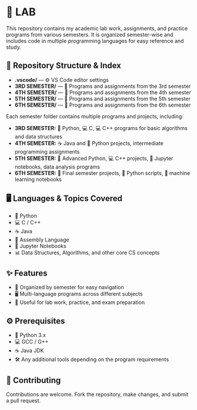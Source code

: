 # 🧪 LAB

This repository contains my academic lab work, assignments, and practice programs from various semesters. It is organized semester-wise and includes code in multiple programming languages for easy reference and study.

## 📂 Repository Structure & Index

- **.vscode/** — ⚙️ VS Code editor settings
- **3RD SEMESTER/** — 📝 Programs and assignments from the 3rd semester
- **4TH SEMESTER/** — 📝 Programs and assignments from the 4th semester
- **5TH SEMESTER/** — 📝 Programs and assignments from the 5th semester
- **6TH SEMESTER/** — 📝 Programs and assignments from the 6th semester

Each semester folder contains multiple programs and projects, including:

- **3RD SEMESTER:** 🐍 Python, 💻 C, 💻 C++ programs for basic algorithms and data structures  
- **4TH SEMESTER:** ☕ Java and 🐍 Python projects, intermediate programming assignments  
- **5TH SEMESTER:** 🐍 Advanced Python, 💻 C++ projects, 📓 Jupyter notebooks, data analysis programs  
- **6TH SEMESTER:** 🏁 Final semester projects, 🐍 Python scripts, 🤖 machine learning notebooks  

## 🖥️ Languages & Topics Covered

- 🐍 Python  
- 💻 C / C++  
- ☕ Java  
- 🧩 Assembly Language  
- 📓 Jupyter Notebooks  
- 📊 Data Structures, Algorithms, and other core CS concepts

## ✨ Features

- 📂 Organized by semester for easy navigation  
- 🖥️ Multi-language programs across different subjects  
- 🎯 Useful for lab work, practice, and exam preparation  

## ⚙️ Prerequisites

- 🐍 Python 3.x  
- 💻 GCC / G++  
- ☕ Java JDK  
- 🛠️ Any additional tools depending on the program requirements  

## 🤝 Contributing

Contributions are welcome. Fork the repository, make changes, and submit a pull request.

